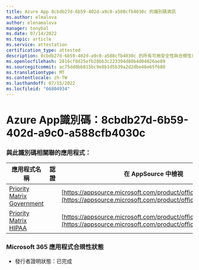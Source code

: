 ```yaml
---
title: Azure App 8cbdb27d-6b59-402d-a9c0-a588cfb4030c 的識別碼資訊
ms.author: elmalova
author: elenamalova
manager: tonybal
ms.date: 07/14/2022
ms.topic: article
ms.service: attestation
certification_type: attested
description: 8cbdb27d-6b59-402d-a9c0-a588cfb4030c 的所有可用安全性與合規性資訊。
ms.openlocfilehash: 2816cf8d25efb28bb3c223394d80b4d04026ae89
ms.sourcegitcommit: ac75dd8bb815bc9e8b1d5b39a2d2dbe46e65f680
ms.translationtype: MT
ms.contentlocale: zh-TW
ms.lasthandoff: 07/15/2022
ms.locfileid: "66804934"
---
```

# <a name="azure-app-id-8cbdb27d-6b59-402d-a9c0-a588cfb4030c"></a>Azure App識別碼：8cbdb27d-6b59-402d-a9c0-a588cfb4030c


### <a name="apps-associated-with-this-id"></a>與此識別碼相關聯的應用程式：
| **應用程式名稱** | **認證** | **在 AppSource 中檢視** |
|--------------|---------------|-----------------------|
| [Priority Matrix Government](../forward/WA200004231.md) |  | [https://appsource.microsoft.com/product/office/WA200004231](https://appsource.microsoft.com/product/office/WA200004231) |
| [Priority Matrix HIPAA](../forward/WA200004259.md) |  | [https://appsource.microsoft.com/product/office/WA200004259](https://appsource.microsoft.com/product/office/WA200004259) |

### <a name="microsoft-365-app-compliance-status"></a>Microsoft 365 應用程式合規性狀態
- 發行者證明狀態：已完成
